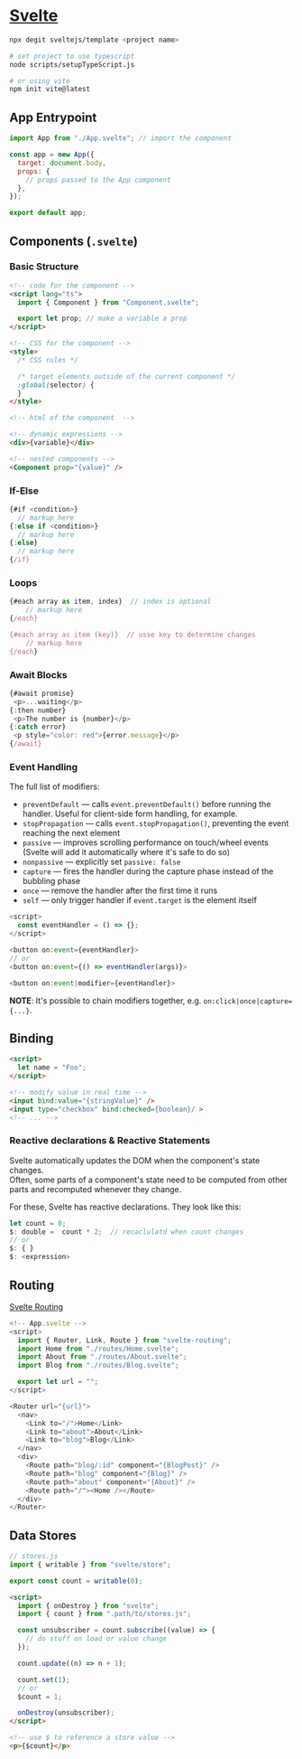 # [Svelte](https://svelte.dev/docs)

```sh
npx degit sveltejs/template <project name>

# set project to use typescript
node scripts/setupTypeScript.js

# or using vite
npm init vite@latest
```

## App Entrypoint

```js
import App from "./App.svelte"; // import the component

const app = new App({
  target: document.body,
  props: {
    // props passed to the App component
  },
});

export default app;
```

## Components (`.svelte`)

### Basic Structure

```html
<!-- code for the component -->
<script lang="ts">
  import { Component } from "Component.svelte";

  export let prop; // make a variable a prop
</script>

<!-- CSS for the component -->
<style>
  /* CSS rules */

  /* target elements outside of the current component */
  :global(selector) {
  }
</style>

<!-- html of the component  -->

<!-- dynamic expressions -->
<div>{variable}</div>

<!-- nested components -->
<Component prop="{value}" />
```

### If-Else

```js
{#if <condition>}
  // markup here
{:else if <condition>}
  // markup here
{:else}
  // markup here
{/if}
```

### Loops

```js
{#each array as item, index}  // index is optional
    // markup here
{/each}

{#each array as item (key)}  // usse key to determine changes
    // markup here
{/each}
```

### Await Blocks

```js
{#await promise}
 <p>...waiting</p>
{:then number}
 <p>The number is {number}</p>
{:catch error}
 <p style="color: red">{error.message}</p>
{/await}
```

### Event Handling

The full list of modifiers:

- `preventDefault` — calls `event.preventDefault()` before running the handler. Useful for client-side form handling, for example.
- `stopPropagation` — calls `event.stopPropagation()`, preventing the event reaching the next element
- `passive` — improves scrolling performance on touch/wheel events (Svelte will add it automatically where it's safe to do so)
- `nonpassive` — explicitly set `passive: false`
- `capture` — fires the handler during the capture phase instead of the bubbling phase
- `once` — remove the handler after the first time it runs
- `self` — only trigger handler if `event.target` is the element itself

```js
<script>
  const eventHandler = () => {};
</script>

<button on:event={eventHandler}>
// or
<button on:event={() => eventHandler(args)}>

<button on:event|modifier={eventHandler}>
```

**NOTE**: It's possible to chain modifiers together, e.g. `on:click|once|capture={...}`.

## Binding

```html
<script>
  let name = "Foo";
</script>

<!-- modify value in real time -->
<input bind:value="{stringValue}" />
<input type="checkbox" bind:checked={boolean}/ >
<!-- ... -->
```

### Reactive declarations & Reactive Statements

Svelte automatically updates the DOM when the component's state changes.  
Often, some parts of a component's state need to be computed from other parts and recomputed whenever they change.

For these, Svelte has reactive declarations. They look like this:

```js
let count = 0;
$: double =  count * 2;  // recaclulatd when count changes
// or
$: { }
$: <expression>
```

## Routing

[Svelte Routing](https://github.com/EmilTholin/svelte-routing)

```js
<!-- App.svelte -->
<script>
  import { Router, Link, Route } from "svelte-routing";
  import Home from "./routes/Home.svelte";
  import About from "./routes/About.svelte";
  import Blog from "./routes/Blog.svelte";

  export let url = "";
</script>

<Router url="{url}">
  <nav>
    <Link to="/">Home</Link>
    <Link to="about">About</Link>
    <Link to="blog">Blog</Link>
  </nav>
  <div>
    <Route path="blog/:id" component="{BlogPost}" />
    <Route path="blog" component="{Blog}" />
    <Route path="about" component="{About}" />
    <Route path="/"><Home /></Route>
  </div>
</Router>
```

## Data Stores

```js
// stores.js
import { writable } from "svelte/store";

export const count = writable(0);
```

```html
<script>
  import { onDestroy } from "svelte";
  import { count } from ".path/to/stores.js";

  const unsubscriber = count.subscribe((value) => {
    // do stuff on load or value change
  });

  count.update((n) => n + 1);

  count.set(1);
  // or
  $count = 1;

  onDestroy(unsubscriber);
</script>

<!-- use $ to reference a store value -->
<p>{$count}</p>
```

